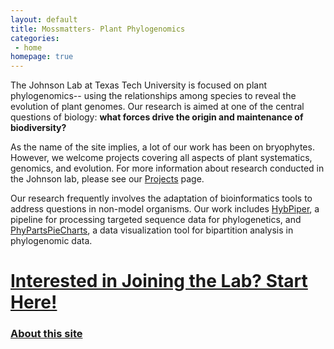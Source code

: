```yaml
---
layout: default
title: Mossmatters- Plant Phylogenomics
categories:
 - home
homepage: true
---
```


The Johnson Lab at Texas Tech University is focused on plant phylogenomics-- using the relationships among species to reveal the evolution of plant genomes. Our research is aimed at one of the central questions of biology: **what forces drive the origin and maintenance of biodiversity?**

As the name of the site implies, a lot of our work has been on bryophytes. However, we welcome projects covering all aspects of plant systematics, genomics, and evolution. For more information about research conducted in the Johnson lab, please see our [Projects](/projects) page. 

Our research frequently involves the adaptation of bioinformatics tools to address questions in non-model organisms. Our work includes <a href="http://github.com/mossmatters/hybpiper">HybPiper</a>, a pipeline for processing targeted sequence data for phylogenetics, and <a href="http://githum.com/mossmatters/phyloscripts/phypartspiecharts">PhyPartsPieCharts</a>, a data visualization tool for bipartition analysis in phylogenomic data.

# [Interested in Joining the Lab? Start Here!](/join.html)

### [About this site](/about.html)